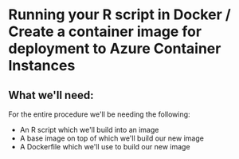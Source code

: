 # Running your R script in Docker / Create a container image for deployment to Azure Container Instances


## What we'll need:
For the entire procedure we'll be needing the following:
* An R script which we'll build into an image
* A base image on top of which we'll build our new image
* A Dockerfile which we'll use to build our new image
